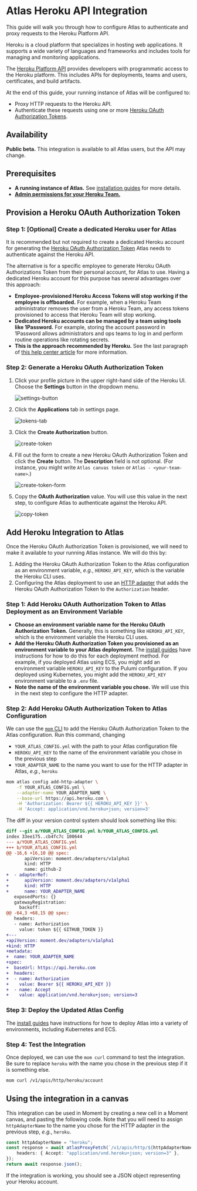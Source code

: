 # Atlas Heroku API Integration

This guide will walk you through how to configure Atlas to authenticate and proxy requests to the Heroku Platform API.

Heroku is a cloud platform that specializes in hosting web applications.
It supports a wide variety of languages and frameworks and includes tools for managing and monitoring applications.

The [Heroku Platform API][heroku-api] provides developers with programmatic access to the Heroku platform.
This includes APIs for deployments, teams and users, certificates, and build artifacts.

At the end of this guide, your running instance of Atlas will be configured to:

-   Proxy HTTP requests to the Heroku API.
-   Authenticate these requests using one or more [Heroku OAuth Authorization Tokens][oauth-authorizations].

## Availability

**Public beta.** This integration is available to all Atlas users, but the API may change.

## Prerequisites

-   **A running instance of Atlas.** See [installation guides][install-guides] for more details.
-   [**Admin permissions for your Heroku Team.**][heroku-team-admin]

## Provision a Heroku OAuth Authorization Token

### Step 1: [Optional] Create a dedicated Heroku user for Atlas

It is recommended but not required to create a dedicated Heroku account for generating the [Heroku OAuth Authorization Token][oauth-authorizations] Atlas needs to authenticate against the Heroku API.

The alternative is for a specific employee to generate Heroku OAuth Authorizations Token from their personal account, for Atlas to use.
Having a dedicated Heroku account for this purpose has several advantages over this approach:

-   **Employee-provisioned Heroku Access Tokens will stop working if the employee is offboarded.**
    For example, when a Heroku Team administrator removes the user from a Heroku Team, any access tokens provisioned to access that Heroku Team will stop working.
-   **Dedicated Heroku accounts can be managed by a team using tools like 1Password.**
    For example, storing the account password in 1Password allows administrators and ops teams to log in and perform routine operations like rotating secrets.
-   **This is the approach recommended by Heroku.**
    See the last paragraph of [this help center article](https://help.heroku.com/PBGP6IDE/how-should-i-generate-an-api-key-that-allows-me-to-use-the-heroku-platform-api) for more information.

### Step 2: Generate a Heroku OAuth Authorization Token

1.  Click your profile picture in the upper right-hand side of the Heroku UI.
    Choose the **Settings** button in the dropdown menu.

    ![settings-button](/atlas-docs/images/heroku-settings.png)

1.  Click the **Applications** tab in settings page.

    ![tokens-tab](/atlas-docs/images/heroku-settings-applications.png)

1.  Click the **Create Authorization** button.

    ![create-token](/atlas-docs/images/heroku-create-authorization.png)

1.  Fill out the form to create a new Heroku OAuth Authorization Token and click the **Create** button.
    The **Description** field is not optional.
    (For instance, you might write `Atlas canvas token` or `Atlas - <your-team-name>`.)

    ![create-token-form](/atlas-docs/images/heroku-confirm-create-authorization.png)

1.  Copy the **OAuth Authorization** value.
    You will use this value in the next step, to configure Atlas to authenticate against the Heroku API.

    ![copy-token](/atlas-docs/images/heroku-copy-authorization.png)

## Add Heroku Integration to Atlas

Once the Heroku OAuth Authorization Token is provisioned, we will need to make it available to your running Atlas instance.
We will do this by:

1. Adding the Heroku OAuth Authorization Token to the Atlas configuration as an environment variable, _e.g._, `HEROKU_API_KEY`, which is the variable the Heroku CLI uses.
1. Configuring the Atlas deployment to use an [HTTP adapter][http-adapter] that adds the Heroku OAuth Authorization Token to the `Authorization` header.

### Step 1: Add Heroku OAuth Authorization Token to Atlas Deployment as an Environment Variable

-   **Choose an environment variable name for the Heroku OAuth Authorization Token.**
    Generally, this is something like `HEROKU_API_KEY`, which is the environment variable the Heroku CLI uses.
-   **Add the Heroku OAuth Authorization Token you provisioned as an environment variable to your Atlas deployment.**
    The [install guides][install-guides] have instructions for how to do this for each deployment method.
    For example, if you deployed Atlas using ECS, you might add an environment variable `HEROKU_API_KEY` to the Pulumi configuration.
    If you deployed using Kubernetes, you might add the `HEROKU_API_KEY` environment variable to a `.env` file.
-   **Note the name of the environment variable you chose.** We will use this in the next step to configure the HTTP adapter.

### Step 2: Add Heroku OAuth Authorization Token to Atlas Configuration

We can use the [`mom` CLI][mom] to add the Heroku OAuth Authorization Token to the Atlas configuration.
Run this command, changing

-   `YOUR_ATLAS_CONFIG.yml` with the path to your Atlas configuration file
-   `HEROKU_API_KEY` to the name of the environment variable you chose in the previous step
-   `YOUR_ADAPTER_NAME` to the name you want to use for the HTTP adapter in Atlas, _e.g._, `heroku`

```sh
mom atlas config add-http-adapter \
    -f YOUR_ATLAS_CONFIG.yml \
    --adapter-name YOUR_ADAPTER_NAME \
    --base-url https://api.heroku.com \
    -H 'Authorization: Bearer ${{ HEROKU_API_KEY }}' \
    -H 'Accept: application/vnd.heroku+json; version=3'
```

The diff in your version control system should look something like this:

```diff
diff --git a/YOUR_ATLAS_CONFIG.yml b/YOUR_ATLAS_CONFIG.yml
index 33ee175..cb4fc7c 100644
--- a/YOUR_ATLAS_CONFIG.yml
+++ b/YOUR_ATLAS_CONFIG.yml
@@ -16,6 +16,10 @@ spec:
       apiVersion: moment.dev/adapters/v1alpha1
       kind: HTTP
       name: github-2
+  - adapterRef:
+      apiVersion: moment.dev/adapters/v1alpha1
+      kind: HTTP
+      name: YOUR_ADAPTER_NAME
   exposedPorts: {}
   gatewayRegistration:
     backoff:
@@ -64,3 +68,15 @@ spec:
   headers:
   - name: Authorization
     value: token ${{ GITHUB_TOKEN }}
+---
+apiVersion: moment.dev/adapters/v1alpha1
+kind: HTTP
+metadata:
+  name: YOUR_ADAPTER_NAME
+spec:
+  baseUrl: https://api.heroku.com
+  headers:
+  - name: Authorization
+    value: Bearer ${{ HEROKU_API_KEY }}
+  - name: Accept
+    value: application/vnd.heroku+json; version=3
```

### Step 3: Deploy the Updated Atlas Config

The [install guides][install-guides] have instructions for how to deploy Atlas into a variety of environments, including Kubernetes and ECS.

### Step 4: Test the Integration

Once deployed, we can use the `mom curl` command to test the integration.
Be sure to replace `heroku` with the name you chose in the previous step if it is something else.

```sh
mom curl /v1/apis/http/heroku/account
```

## Using the integration in a canvas

This integration can be used in Moment by creating a new cell in a Moment canvas, and pasting the following code.
Note that you will need to assign `httpAdapterName` to the name you chose for the HTTP adapter in the previous step, _e.g._, `heroku`.

```typescript
const httpAdapterName = "heroku";
const response = await atlasProxyFetch(`/v1/apis/http/${httpAdapterName}/account`, {
    headers: { Accept: "application/vnd.heroku+json; version=3" },
});
return await response.json();
```

If the integration is working, you should see a JSON object representing your Heroku account.

[heroku-api]: https://devcenter.heroku.com/articles/platform-api-reference
[oauth-authorizations]: https://devcenter.heroku.com/articles/oauth
[heroku-team-admin]: https://devcenter.heroku.com/articles/heroku-teams#managing-permissions
[http-adapter]: /atlas-docs/integrations/http-and-rest-apis.md
[mom]: /atlas-docs/Installations/mom-cli-reference.md
[install-guides]: /atlas-docs/Installations/
